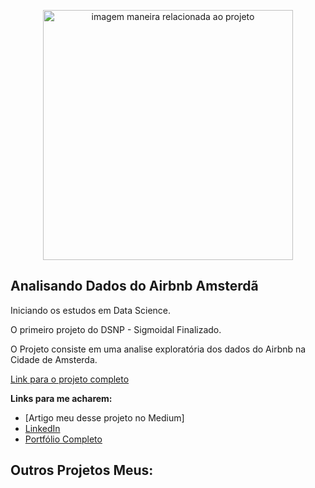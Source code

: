 

<p align="center">
  <img src="https://images.unsplash.com/photo-1613068687893-5e85b4638b56?ixlib=rb-1.2.1&ixid=MnwxMjA3fDB8MHxzZWFyY2h8N3x8ZGF0YSUyMHNjaWVuY2V8ZW58MHx8MHx8&auto=format&fit=crop&w=500&q=60I" alt="imagem maneira relacionada ao projeto"height=400px >
</p>

## Analisando Dados do Airbnb Amsterdã

Iniciando os estudos em Data Science.

O primeiro projeto do DSNP - Sigmoidal Finalizado.

O Projeto consiste em uma analise exploratória dos dados do Airbnb na Cidade de Amsterda.

[Link para o projeto completo](https://bit.ly/37gDUFZ)

**Links para me acharem:**
* [Artigo meu desse projeto no Medium]
* [LinkedIn](https://www.linkedin.com/in/pcerimeli/)
* [Portfólio Completo](https://github.com/pcerimeli/data_science/blob/main/README.md)




## Outros Projetos Meus:


